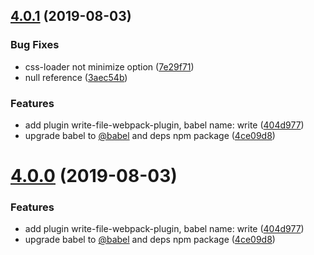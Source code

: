 ## [4.0.1](https://github.com/easy-team/easywebpack/compare/4.11.7...4.0.1) (2019-08-03)


### Bug Fixes

* css-loader not minimize option ([7e29f71](https://github.com/easy-team/easywebpack/commit/7e29f71))
* null reference ([3aec54b](https://github.com/easy-team/easywebpack/commit/3aec54b))


### Features

* add plugin write-file-webpack-plugin, babel name: write ([404d977](https://github.com/easy-team/easywebpack/commit/404d977))
* upgrade babel to [@babel](https://github.com/babel) and deps npm package ([4ce09d8](https://github.com/easy-team/easywebpack/commit/4ce09d8))



# [4.0.0](https://github.com/easy-team/easywebpack/compare/4.11.7...4.0.0) (2019-08-03)

### Features

* add plugin write-file-webpack-plugin, babel name: write ([404d977](https://github.com/easy-team/easywebpack/commit/404d977))
* upgrade babel to [@babel](https://github.com/babel) and deps npm package ([4ce09d8](https://github.com/easy-team/easywebpack/commit/4ce09d8))




